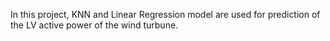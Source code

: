 In this project, KNN and Linear Regression model are used for prediction of the LV active power of the wind turbune.
